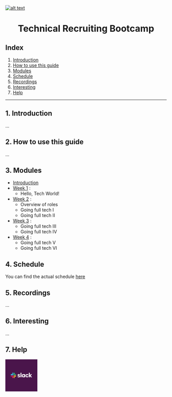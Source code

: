 <a href="https://www.core-code.io/">

![alt text](https://uploads-ssl.webflow.com/5eb2f56932c3562feab232e3/5f73550d00249e7e96c9f3de_Logo.png "corecodeio")

</a>

<h1 align="center">Technical Recruiting Bootcamp</h1>

## Index

1. [Introduction](#1-introduction)
2. [How to use this guide](#2-how-to-use-this-guide)
3. [Modules](#3-modules)
4. [Schedule](#4-schedule)
5. [Recordings](#5-recordings)
6. [Interesting](#6-interesting)
7. [Help](#7-help)
------

## 1. Introduction
<p>...</p>

## 2. How to use this guide
<p>...</p>

## 3. Modules
* [Introduction](src/introduction)
* [Week 1](src/modules/2021/Week1) :
  - Hello, Tech World!
* [Week 2](src/modules/2021/Week2) : 
  - Overview of roles
  - Going full tech I
  - Going full tech II
* [Week 3](src/modules/2021/Week3) : 
  - Going full tech III
  - Going full tech IV
* [Week 4](src/modules/2021/Week4) :
  - Going full tech V
  - Going full tech VI

## 4. Schedule
You can find the actual schedule [here](src/schedule)

## 5. Recordings
...

## 6. Interesting
...

## 7. Help
<img src="src/assets/contact_us/slack.png" width="100px" class="leftAlign">
